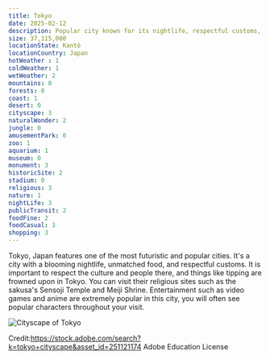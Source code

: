 ```yaml
---
title: Tokyo
date: 2025-02-12
description: Popular city known for its nightlife, respectful customs, and its culture.
size: 37,115,000
locationState: Kantō
locationCountry: Japan
hotWeather : 1
coldWeather: 1
wetWeather: 2
mountains: 0
forests: 0
coast: 1
desert: 0
cityscape: 3
naturalWonder: 2
jungle: 0
amusementPark: 0
zoo: 1
aquarium: 1
museum: 0
monument: 3
historicSite: 2
stadium: 0
religious: 3
nature: 1
nightLife: 3
publicTransit: 2
foodFine: 2
foodCasual: 3 
shopping: 3
---
```


Tokyo, Japan features one of the most futuristic and popular cities. It's a city with a blooming nightlife, unmatched food, and respectful customs. It is important to respect the culture and people there, and things like tipping are frowned upon in Tokyo. You can visit their religious sites such as the sakusa's Sensoji Temple and Meiji Shrine. Entertainment such as video games and anime are extremely popular in this city, you will often see popular characters throughout your visit.

![Cityscape of Tokyo](Tokyo.jpeg "Tokyo, Japan")

Credit:https://stock.adobe.com/search?k=tokyo+cityscape&asset_id=251121174
Adobe Education License
